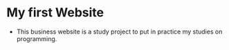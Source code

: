 # My first Website 

- This business website is a study project to put in practice my studies on programming.